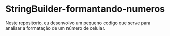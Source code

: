 # StringBuilder-formantando-numeros
Neste repositorio, eu desenvolvo um pequeno codigo que serve para analisar a formatação de um número de celular.
